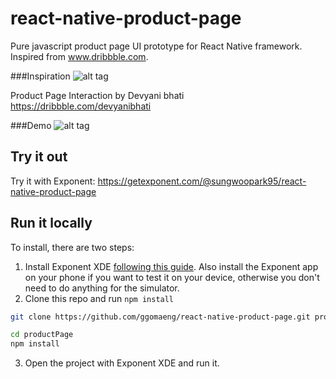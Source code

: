 # react-native-product-page
Pure javascript product page UI prototype for React Native framework. Inspired from www.dribbble.com.

###Inspiration
![alt tag](https://raw.githubusercontent.com/ggomaeng/react-native-product-page/master/inspiration.gif)

Product Page Interaction by Devyani bhati
https://dribbble.com/devyanibhati

###Demo
![alt tag](https://raw.githubusercontent.com/ggomaeng/react-native-product-page/master/demo.gif)

## Try it out

Try it with Exponent: https://getexponent.com/@sungwoopark95/react-native-product-page

## Run it locally

To install, there are two steps:

1. Install Exponent XDE [following this
guide](https://docs.getexponent.com/versions/latest/introduction/installation.html).
Also install the Exponent app on your phone if you want to test it on
your device, otherwise you don't need to do anything for the simulator.
2. Clone this repo and run `npm install`
  ```bash
  git clone https://github.com/ggomaeng/react-native-product-page.git productPage

  cd productPage
  npm install
  ```
3. Open the project with Exponent XDE and run it.